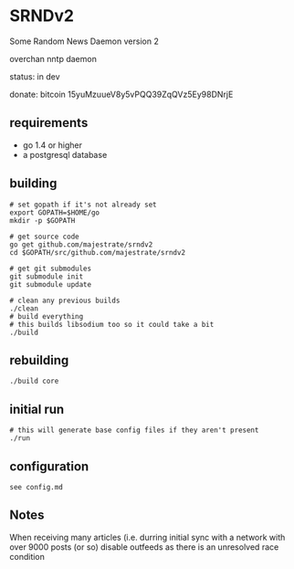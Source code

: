 # SRNDv2 #

Some Random News Daemon version 2

overchan nntp daemon

status: in dev

donate: bitcoin 15yuMzuueV8y5vPQQ39ZqQVz5Ey98DNrjE
	

## requirements ##

* go 1.4 or higher
* a postgresql database

## building

    # set gopath if it's not already set
    export GOPATH=$HOME/go
    mkdir -p $GOPATH

    # get source code
    go get github.com/majestrate/srndv2
    cd $GOPATH/src/github.com/majestrate/srndv2

    # get git submodules
    git submodule init
    git submodule update

    # clean any previous builds
    ./clean
    # build everything
    # this builds libsodium too so it could take a bit
    ./build

## rebuilding

    ./build core


## initial run

    # this will generate base config files if they aren't present
    ./run


## configuration

    see config.md

## Notes

When receiving many articles (i.e. durring initial sync with a network with over
9000 posts (or so) disable outfeeds as there is an unresolved race condition

